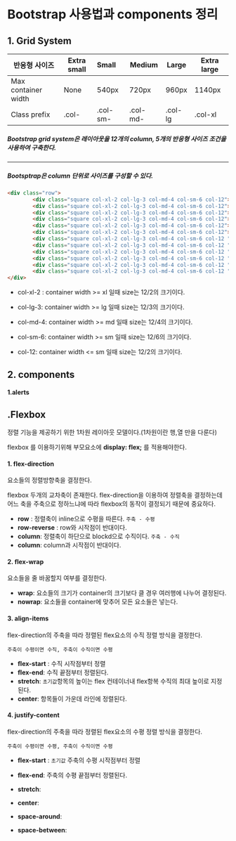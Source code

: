 # Bootstrap 사용법과  components 정리



## 1. Grid System

| 반응형 사이즈       | Extra small | Small    | Medium   | Large   | Extra large |
| ------------------- | ----------- | :------- | -------- | ------- | ----------- |
| Max container width | None        | 540px    | 720px    | 960px   | 1140px      |
| Class prefix        | .col-       | .col-sm- | .col-md- | .col-lg | .col-xl     |

##### Bootstrap grid system은 레이아웃을 12개의 column, 5개의 반응형 사이즈 조건을 사용하여 구축한다.

---

##### Bootsptrap은 column 단위로 사이즈를 구성할 수 있다. 

```html
<div class="row">
        <div class="square col-xl-2 col-lg-3 col-md-4 col-sm-6 col-12"></div>
        <div class="square col-xl-2 col-lg-3 col-md-4 col-sm-6 col-12"></div>
        <div class="square col-xl-2 col-lg-3 col-md-4 col-sm-6 col-12"></div>
        <div class="square col-xl-2 col-lg-3 col-md-4 col-sm-6 col-12"></div>
        <div class="square col-xl-2 col-lg-3 col-md-4 col-sm-6 col-12"></div>
        <div class="square col-xl-2 col-lg-3 col-md-4 col-sm-6 col-12"></div>
        <div class="square col-xl-2 col-lg-3 col-md-4 col-sm-6 col-12 "></div>
        <div class="square col-xl-2 col-lg-3 col-md-4 col-sm-6 col-12 "></div>
        <div class="square col-xl-2 col-lg-3 col-md-4 col-sm-6 col-12 "></div>
        <div class="square col-xl-2 col-lg-3 col-md-4 col-sm-6 col-12 "></div>
        <div class="square col-xl-2 col-lg-3 col-md-4 col-sm-6 col-12 "></div>
        <div class="square col-xl-2 col-lg-3 col-md-4 col-sm-6 col-12 "></div>
</div>
```
- col-xl-2 : container width >= xl 일때 size는 12/2의 크기이다.

- col-lg-3: container width >= lg 일때 size는 12/3의 크기이다.
- col-md-4: container width >= md 일때 size는 12/4의 크기이다.

- col-sm-6: container width >= sm 일때 size는 12/6의 크기이다.

- col-12: container width <= sm 일때 size는 12/2의 크기이다.

## 2. components
#### 1.alerts



## .Flexbox

정렬 기능을 제공하기 위한 1차원 레이아웃 모델이다.(1차원이란 행,열 만을 다룬다) 

flexbox 를 이용하기위해 부모요소에  **display: flex;** 를 적용해야한다.

#### 1. flex-direction

요소들의 정렬방향축을 결정한다.

flexbox 두개의 교차축이 존재한다.  flex-direction을 이용하여 정렬축을 결정하는데 어느 축을 주축으로 정하느냐에 따라 flexbox의 동작이 결정되기 때문에 중요하다.

- **row** : 정렬축이 inline으로 수평을 따른다.       `주축 - 수평`
- **row-reverse** : row와 시작점이 반대이다. 
- **column**: 정렬축이 하단으로 blockd으로  수직이다.   `주축 - 수직`
- **column**: column과 시작점이 반대이다. 



#### 2. flex-wrap

요소들을 줄 바꿈할지 여부를 결정한다. 

- **wrap**:  요소들의 크기가 container의 크기보다 클 경우 여러행에 나누어 결정된다.
- **nowrap**: 요소들을 container에 맞추어 모든 요소들은 넣는다.



#### 3. align-items

flex-direction의 주축을 따라 정렬된 flex요소의 수직 정렬 방식을 결정한다.

`주축이 수평이면 수직, 주축이 수직이면 수평`

- **flex-start** : 수직 시작점부터 정렬
- **flex-end**: 수직 끝점부터 정렬된다.
- **stretch**: `초기값`항목의 높이는 flex 컨테이너내 flex항복 수직의 최대 높이로 지정 된다.
- **center**: 항목들이 가운데 라인에 정렬된다.



#### 4. justify-content

flex-direction의 주축을 따라 정렬된 flex요소의 수평 정렬 방식을 결정한다.

`주축이 수평이면 수평, 주축이 수직이면 수평`

- **flex-start** :  `초기값` 주축의 수평 시작점부터 정렬

- **flex-end**: 주축의 수평 끝점부터 정렬된다.

- **stretch**: 

- **center**:

- **space-around**:

- **space-between**:

  





